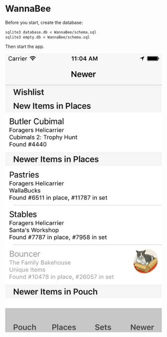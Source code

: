 # WannaBee

Before you start, create the database:

    sqlite3 database.db < WannaBee/schema.sql
    sqlite3 empty.db < WannaBee/schema.sql

Then start the app.

![alt text](https://raw.githubusercontent.com/MavEtJu/WannaBee/master/images/newer.png)

